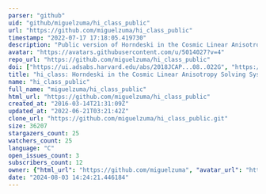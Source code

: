 ```yaml
---
parser: "github"
uid: "github/miguelzuma/hi_class_public"
url: "https://github.com/miguelzuma/hi_class_public"
timestamp: "2022-07-17 17:18:05.419730"
description: "Public version of Horndeski in the Cosmic Linear Anisotropy Solving System"
avatar: "https://avatars.githubusercontent.com/u/5014027?v=4"
repo_url: "https://github.com/miguelzuma/hi_class_public"
doi: ["https://ui.adsabs.harvard.edu/abs/2018JCAP...08..022G", "https://ui.adsabs.harvard.edu/abs/2017JCAP...08..019Z", "https://ui.adsabs.harvard.edu/abs/2018ascl.soft08010Z/abstract"]
title: "hi_class: Horndeski in the Cosmic Linear Anisotropy Solving System"
name: "hi_class_public"
full_name: "miguelzuma/hi_class_public"
html_url: "https://github.com/miguelzuma/hi_class_public"
created_at: "2016-03-14T21:31:09Z"
updated_at: "2022-06-21T03:21:42Z"
clone_url: "https://github.com/miguelzuma/hi_class_public.git"
size: 36207
stargazers_count: 25
watchers_count: 25
language: "C"
open_issues_count: 3
subscribers_count: 12
owner: {"html_url": "https://github.com/miguelzuma", "avatar_url": "https://avatars.githubusercontent.com/u/5014027?v=4", "login": "miguelzuma", "type": "User"}
date: "2024-08-03 14:24:21.446184"
---
```

